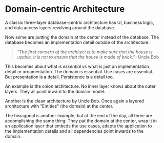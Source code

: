 # Domain-centric Architecture

A classic three-layer database-centric architecture has UI, business logic, and data access layers revolving around the database.

Now some are putting the domain at the center instead of the database. The database becomes an implementation detail outside of the architecture.

> *"The first concern of the architect is to make sure that the house is usable, it is not to ensure that the house is made of brick."* -Uncle Bob

This becomes about what is *essential* vs what is just an implementation detail or ornamentation. The domain is essential. Use cases are essential. But presentation is a detail. Persistence is a detail too.

An example is the onion architecture. No inner layer knows about the outer layers. They all point inward to the domain model.

Another is the clean architecture by Uncle Bob. Once again a layered architecture with "Entities" (the domain) at the center.

The hexagonal is another example, but at the end of the day, all three are accomplishing the same thing. They put the domain at the center, wrap it in an application layer that embeds the use cases, adapts the application to the implementation details and all dependencies point inwards to the domain.